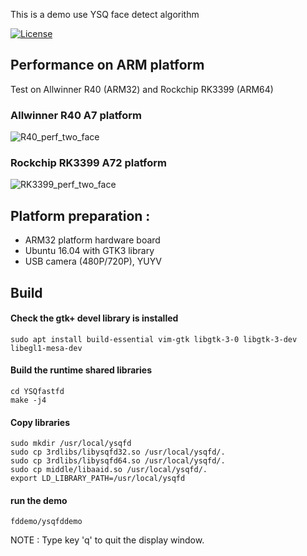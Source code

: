This is a demo use YSQ face detect algorithm

[![License](https://img.shields.io/badge/license-BSD-blue.svg)](LICENSE)

## Performance on ARM platform 

Test on Allwinner R40 (ARM32) and Rockchip RK3399 (ARM64)

### Allwinner R40 A7 platform

![R40_perf_two_face](https://oaid.github.io/pics/YSQfd/R40_perf.png) 

### Rockchip RK3399 A72 platform

![RK3399_perf_two_face](https://oaid.github.io/pics/YSQfd/RK3399_perf.png)

## Platform preparation :

* ARM32 platform hardware board 
* Ubuntu 16.04 with GTK3 library
* USB camera (480P/720P), YUYV

## Build
#### Check the gtk+ devel library is installed

	sudo apt install build-essential vim-gtk libgtk-3-0 libgtk-3-dev libegl1-mesa-dev

#### Build the runtime shared libraries

	cd YSQfastfd
	make -j4

#### Copy libraries 
 
	sudo mkdir /usr/local/ysqfd
	sudo cp 3rdlibs/libysqfd32.so /usr/local/ysqfd/.
	sudo cp 3rdlibs/libysqfd64.so /usr/local/ysqfd/.
	sudo cp middle/libaaid.so /usr/local/ysqfd/.
	export LD_LIBRARY_PATH=/usr/local/ysqfd

#### run the demo

	fddemo/ysqfddemo

NOTE :
  Type key 'q' to quit the display window.
